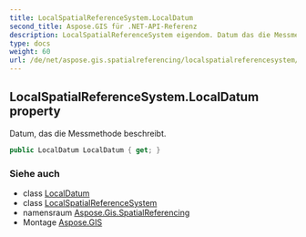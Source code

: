```yaml
---
title: LocalSpatialReferenceSystem.LocalDatum
second_title: Aspose.GIS für .NET-API-Referenz
description: LocalSpatialReferenceSystem eigendom. Datum das die Messmethode beschreibt.
type: docs
weight: 60
url: /de/net/aspose.gis.spatialreferencing/localspatialreferencesystem/localdatum/
---
```

## LocalSpatialReferenceSystem.LocalDatum property

Datum, das die Messmethode beschreibt.

```csharp
public LocalDatum LocalDatum { get; }
```

### Siehe auch

* class [LocalDatum](../../localdatum/)
* class [LocalSpatialReferenceSystem](../)
* namensraum [Aspose.Gis.SpatialReferencing](../../localspatialreferencesystem/)
* Montage [Aspose.GIS](../../../)


